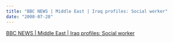 ```yaml
---
title: "BBC NEWS | Middle East | Iraq profiles: Social worker"
date: "2008-07-28"
---
```


[BBC NEWS | Middle East | Iraq profiles: Social worker](https://news.bbc.co.uk/1/hi/world/7520049.stm)

